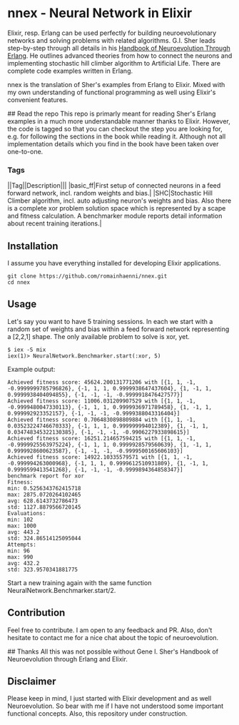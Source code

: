 # nnex - Neural Network in Elixir

Elixir, resp. Erlang can be used perfectly for building neuroevolutionary networks and solving problems with related algorithms. G.I. Sher leads step-by-step through all details in his [Handbook of Neuroevolution Through Erlang](https://www.amazon.com/Handbook-Neuroevolution-Through-Erlang-Gene-ebook/dp/B00AKIFKJ8/ref=mt_kindle?_encoding=UTF8&me=). He outlines advanced theories from how to connect the neurons and implementing stochastic hill climber algorithm to Artificial Life. There are complete code examples written in Erlang.

nnex is the translation of Sher's examples from Erlang to Elixir. Mixed with my own understanding of functional programming as well using Elixir's convenient features.

## Read the repo
This repo is primarly meant for reading Sher's Erlang examples in a much more understandable manner thanks to Elixir. However, the code is tagged so that you can checkout the step you are looking for, e.g. for following the sections in the book while reading it. Although not all implementation details which you find in the book have been taken over one-to-one.

### Tags
||Tag||Description|||
|basic_ff|First setup of connected neurons in a feed forward network, incl. random weights and bias.|
|SHC|Stochastic Hill Climber algorithm, incl. auto adjusting neuron's weights and bias. Also there is a complete xor problem solution space which is represented by a scape and fitness calculation. A benchmarker module reports detail information about recent training iterations.|

## Installation
I assume you have everything installed for developing Elixir applications.
```
git clone https://github.com/romainhaenni/nnex.git
cd nnex
```

## Usage
Let's say you want to have 5 training sessions. In each we start with a random set of weights and bias within a feed forward network representing a [2,2,1] shape. The only available problem to solve is xor, yet.
```
$ iex -S mix
iex(1)> NeuralNetwork.Benchmarker.start(:xor, 5)
```

Example output:
```
Achieved fitness score: 45624.200131771206 with [{1, 1, -1, -0.9999999785796826}, {-1, 1, 1, 0.9999938647437604}, {1, -1, 1, 0.9999938404094855}, {-1, -1, -1, -0.9999918476427577}]
Achieved fitness score: 11006.031209907529 with [{1, 1, -1, -0.9999480047330113}, {-1, 1, 1, 0.9999936971789458}, {1, -1, 1, 0.999992923352157}, {-1, -1, -1, -0.9999388043316404}]
Achieved fitness score: 0.7064830898809884 with [{1, 1, -1, 0.03523224746670333}, {-1, 1, 1, 0.999999994012389}, {1, -1, 1, 0.034748345322130385}, {-1, -1, -1, -0.9906227933898615}]
Achieved fitness score: 16251.214657594215 with [{1, 1, -1, -0.9999925563975224}, {-1, 1, 1, 0.9999928579560639}, {1, -1, 1, 0.9999928600623587}, {-1, -1, -1, -0.9999500165606103}]
Achieved fitness score: 14922.10335579571 with [{1, 1, -1, -0.999994263000968}, {-1, 1, 1, 0.9999612510931809}, {1, -1, 1, 0.9999599413541268}, {-1, -1, -1, -0.9999894364858347}]
benchmark report for xor
Fitness:
min: 0.5256343762415718
max: 2875.0720264102465
avg: 628.6143732786473
std: 1127.8879566720145
Evaluations:
min: 102
max: 1000
avg: 443.2
std: 324.86514125095044
Attempts:
min: 96
max: 990
avg: 432.2
std: 323.9570341881775
```
Start a new training again with the same function NeuralNetwork.Benchmarker.start/2.

## Contribution
Feel free to contribute. I am open to any feedback and PR. Also, don't hesitate to contact me for a nice chat about the topic of neuroevolution.

## Thanks
All this was not possible without Gene I. Sher's Handbook of Neuroevolution through Erlang and Elixir.

## Disclaimer
Please keep in mind, I just started with Elixir development and as well Neuroevolution. So bear with me if I have not understood some important functional concepts. Also, this repository under construction.
